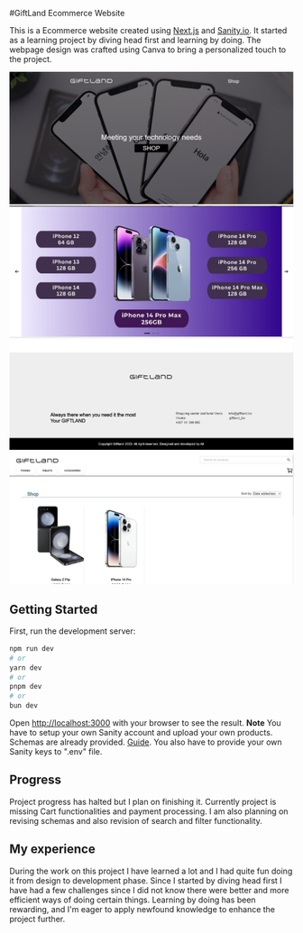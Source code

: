 #GiftLand Ecommerce Website

This is a Ecommerce website created using [Next.js](https://nextjs.org/) and [Sanity.io](sanity.io). It started as a learning project by diving head first and learning by doing. The webpage design was crafted using Canva to bring a personalized touch to the project. 

![giftland 1](giftland1.png)
![giftlandshowcase](giftlandshowcase.png)
![giftland 2](giftland2.png)
![giftland 3](giftland3.png)

## Getting Started

First, run the development server:

```bash
npm run dev
# or
yarn dev
# or
pnpm dev
# or
bun dev
```
Open [http://localhost:3000](http://localhost:3000) with your browser to see the result.
**Note** You have to setup your own Sanity account and upload your own products. Schemas are already provided.
[Guide](https://www.sanity.io/learn/course/day-one-with-sanity-studio/getting-started). You also have to provide your own Sanity keys to ".env" file.


## Progress
Project progress has halted but I plan on finishing it. Currently project is missing Cart functionalities and payment processing. I am also planning on revising schemas and also revision of search and filter functionality.

## My experience

During the work on this project I have learned a lot and I had quite fun doing it from design to development phase. Since I started by diving head first I have had a few challenges since I did not know there were better and more efficient ways of doing certain things. Learning by doing has been rewarding, and I'm eager to apply newfound knowledge to enhance the project further.
